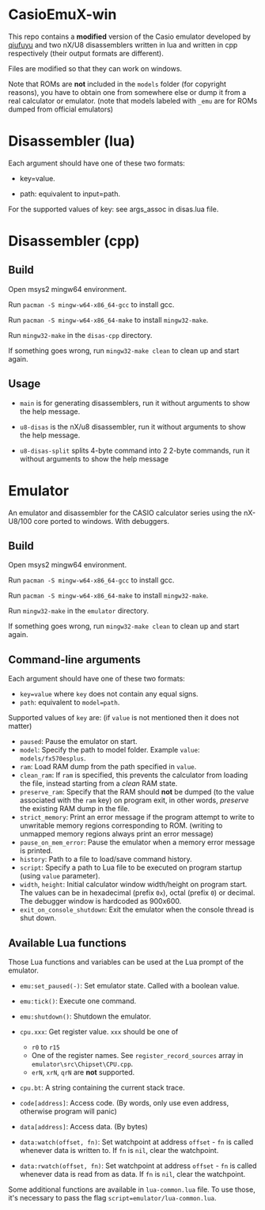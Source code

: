 # CasioEmuX-win

This repo contains a **modified** version of the Casio emulator developed by [qiufuyu](https://github.com/qiufuyu123/CasioEmuX) and two nX/U8 disassemblers written in lua and written in cpp respectively (their output formats are different).

Files are modified so that they can work on windows.

Note that ROMs are **not** included in the `models` folder (for copyright reasons), you have to obtain one from somewhere else or dump it from a real calculator or emulator. (note that models labeled with `_emu` are for ROMs dumped from official emulators)

# Disassembler (lua)

Each argument should have one of these two formats:

* key=value.

* path: equivalent to input=path.

For the supported values of key: see args_assoc in disas.lua file.

# Disassembler (cpp)

## Build

Open msys2 mingw64 environment.

Run `pacman -S mingw-w64-x86_64-gcc` to install gcc.

Run `pacman -S mingw-w64-x86_64-make` to install `mingw32-make`.

Run `mingw32-make` in the `disas-cpp` directory.

If something goes wrong, run `mingw32-make clean` to clean up and start again.

## Usage

* `main` is for generating disassemblers, run it without arguments to show the help message.

* `u8-disas` is the nX/u8 disassembler, run it without arguments to show the help message.

* `u8-disas-split` splits 4-byte command into 2 2-byte commands, run it without arguments to show the help message

# Emulator

An emulator and disassembler for the CASIO calculator series using the nX-U8/100 core ported to windows.
With debuggers.

## Build

Open msys2 mingw64 environment.

Run `pacman -S mingw-w64-x86_64-gcc` to install gcc.

Run `pacman -S mingw-w64-x86_64-make` to install `mingw32-make`.

Run `mingw32-make` in the `emulator` directory.

If something goes wrong, run `mingw32-make clean` to clean up and start again.

## Command-line arguments

Each argument should have one of these two formats:

* `key=value` where `key` does not contain any equal signs.
* `path`: equivalent to `model=path`.

Supported values of `key` are: (if `value` is not mentioned then it does not matter)

* `paused`: Pause the emulator on start.
* `model`: Specify the path to model folder. Example `value`: `models/fx570esplus`.
* `ram`: Load RAM dump from the path specified in `value`.
* `clean_ram`: If `ram` is specified, this prevents the calculator from loading the file, instead starting from a *clean* RAM state.
* `preserve_ram`: Specify that the RAM should **not** be dumped (to the value associated with the `ram` key) on program exit, in other words, *preserve* the existing RAM dump in the file.
* `strict_memory`: Print an error message if the program attempt to write to unwritable memory regions corresponding to ROM. (writing to unmapped memory regions always print an error message)
* `pause_on_mem_error`: Pause the emulator when a memory error message is printed.
* `history`: Path to a file to load/save command history.
* `script`: Specify a path to Lua file to be executed on program startup (using `value` parameter).
* `width`, `height`: Initial calculator window width/height on program start. The values can be in hexadecimal (prefix `0x`), octal (prefix `0`) or decimal. The debugger window is hardcoded as 900x600.
* `exit_on_console_shutdown`: Exit the emulator when the console thread is shut down.

## Available Lua functions

Those Lua functions and variables can be used at the Lua prompt of the emulator.

* `emu:set_paused(-)`: Set emulator state. Called with a boolean value.
* `emu:tick()`: Execute one command.
* `emu:shutdown()`: Shutdown the emulator.

* `cpu.xxx`: Get register value. `xxx` should be one of
	* `r0` to `r15`
	* One of the register names. See `register_record_sources` array in `emulator\src\Chipset\CPU.cpp`.
	* `erN`, `xrN`, `qrN` are **not** supported.
* `cpu.bt`: A string containing the current stack trace.

* `code[address]`: Access code. (By words, only use even address, otherwise program will panic)
* `data[address]`: Access data. (By bytes)
* `data:watch(offset, fn)`: Set watchpoint at address `offset` - `fn` is called whenever
data is written to. If `fn` is `nil`, clear the watchpoint.
* `data:rwatch(offset, fn)`: Set watchpoint at address `offset` - `fn` is called whenever
data is read from as data. If `fn` is `nil`, clear the watchpoint.

Some additional functions are available in `lua-common.lua` file.
To use those, it's necessary to pass the flag `script=emulator/lua-common.lua`.
